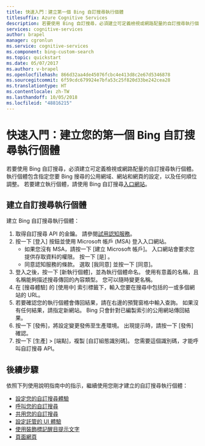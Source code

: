 ```yaml
---
title: 快速入門：建立第一個 Bing 自訂搜尋執行個體
titlesuffix: Azure Cognitive Services
description: 若要使用 Bing 自訂搜尋，必須建立可定義檢視或網路配量的自訂搜尋執行個體。 執行個體包含指定您要 Bing 搜尋的公用網域、子網站和網頁的設定，以及任何順位調整。
services: cognitive-services
author: brapel
manager: cgronlun
ms.service: cognitive-services
ms.component: bing-custom-search
ms.topic: quickstart
ms.date: 05/07/2017
ms.author: v-brapel
ms.openlocfilehash: 866d32aa4de45076fcbc4e413d8c2e67d5346878
ms.sourcegitcommit: 6f59cdc679924e7bfa53c25f820d33be242cea28
ms.translationtype: HT
ms.contentlocale: zh-TW
ms.lasthandoff: 10/05/2018
ms.locfileid: "48816215"
---
```

# <a name="quickstart-create-your-first-bing-custom-search-instance"></a>快速入門：建立您的第一個 Bing 自訂搜尋執行個體
若要使用 Bing 自訂搜尋，必須建立可定義檢視或網路配量的自訂搜尋執行個體。 執行個體包含指定您要 Bing 搜尋的公用網域、網站和網頁的設定，以及任何順位調整。 若要建立執行個體，請使用 Bing 自訂搜尋[入口網站](https://customsearch.ai)。 

## <a name="create-a-custom-search-instance"></a>建立自訂搜尋執行個體

建立 Bing 自訂搜尋執行個體：

1.  取得自訂搜尋 API 的金鑰。 請參閱[試用認知服務](https://azure.microsoft.com/try/cognitive-services/?api=bing-custom-search)。
2.  按一下 [登入] 按鈕並使用 Microsoft 帳戶 (MSA) 登入入口網站。 
    - 如果您沒有 MSA，請按一下 [建立 Microsoft 帳戶]。 入口網站會要求您提供存取資料的權限。 按一下 [是] 。
    - 同意認知服務的條款。 選取 [我同意] 並按一下 [同意]。  
3.  登入之後，按一下 [新執行個體]，並為執行個體命名。 使用有意義的名稱，且名稱能夠描述搜尋傳回的內容類型。 您可以隨時變更名稱。 
4.  在 [搜尋體驗] 的 [使用中] 索引標籤下，輸入您要在搜尋中包括的一或多個網站的 URL。
5.  若要確認您的執行個體會傳回結果，請在右邊的預覽窗格中輸入查詢。 如果沒有任何結果，請指定新網站。 Bing 只會針對已編製索引的公用網站傳回結果。
6.  按一下 [發佈]，將設定變更發佈至生產環境。 出現提示時，請按一下 [發佈] 確認。
7.  按一下 [生產] > [端點]，複製 [自訂組態識別碼]。 您需要這個識別碼，才能呼叫自訂搜尋 API。

## <a name="next-steps"></a>後續步驟

依照下列使用說明指南中的指示，繼續使用您剛才建立的自訂搜尋執行個體：

- [設定您的自訂搜尋體驗](./define-your-custom-view.md)
- [呼叫您的自訂搜尋](./search-your-custom-view.md)
- [共用您的自訂搜尋](./share-your-custom-search.md)
- [設定託管的 UI 體驗](./hosted-ui.md)
- [使用裝飾標記醒目提示文字](./hit-highlighting.md)
- [頁面網頁](./page-webpages.md)
